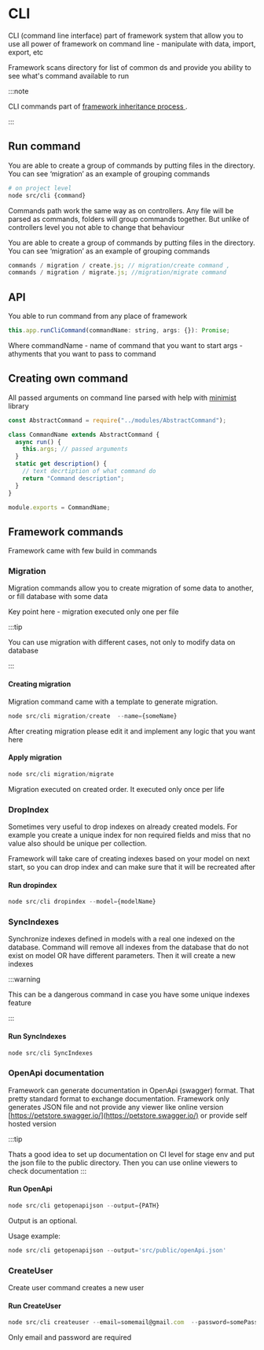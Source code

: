# CLI

CLI (command line interface) part of framework system that allow you to use all power of framework on command line - manipulate with data, import, export, etc

Framework scans directory for list of common ds and provide you ability to see what's command available to run

:::note

CLI commands part of [framework inheritance process ](03-files-inheritance.md).

:::

## Run command

You are able to create a group of commands by putting files in the directory. You can see ‘migration’ as an example of grouping commands

```bash
# on project level
node src/cli {command}
```

Commands path work the same way as on controllers. Any file will be parsed as commands, folders will group commands together.
But unlike of controllers level you not able to change that behaviour

You are able to create a group of commands by putting files in the directory. You can see ‘migration’ as an example of grouping commands

```js
commands / migration / create.js; // migration/create command ,
commands / migration / migrate.js; //migration/migrate command
```

## API

You able to run command from any place of framework

```js
this.app.runCliCommand(commandName: string, args: {}): Promise;
```

Where
commandName - name of command that you want to start
args - athyments that you want to pass to command

## Creating own command

All passed arguments on command line parsed with help with [minimist](https://github.com/substack/minimist) library

```js
const AbstractCommand = require("../modules/AbstractCommand");

class CommandName extends AbstractCommand {
  async run() {
    this.args; // passed arguments
  }
  static get description() {
    // text decrtiption of what command do
    return "Command description";
  }
}

module.exports = CommandName;
```

## Framework commands

Framework came with few build in commands

### Migration

Migration commands allow you to create migration of some data to another, or fill database with some data

Key point here - migration executed only one per file

:::tip

You can use migration with different cases, not only to modify data on database

:::

#### Creating migration

Migration command came with a template to generate migration.

```js
node src/cli migration/create  --name={someName}
```

After creating migration please edit it and implement any logic that you want here

#### Apply migration

```js
node src/cli migration/migrate
```

Migration executed on created order. It executed only once per life

### DropIndex

Sometimes very useful to drop indexes on already created models. For example you create a unique index for non required fields and miss that no value also should be unique per collection.

Framework will take care of creating indexes based on your model on next start, so you can drop index and can make sure that it will be recreated after

#### Run dropindex

```js
node src/cli dropindex --model={modelName}
```

### SyncIndexes

Synchronize indexes defined in models with a real one indexed on the database. Command will remove all indexes from the database that do not exist on model OR have different parameters. Then it will create a new indexes

:::warning

This can be a dangerous command in case you have some unique indexes feature

:::

#### Run SyncIndexes

```js
node src/cli SyncIndexes
```

### OpenApi documentation

Framework can generate documentation in OpenApi (swagger) format. That pretty standard format to exchange documentation. Framework only generates JSON file and not provide any viewer like online version [https://petstore.swagger.io/](https://petstore.swagger.io/) or provide self hosted version

:::tip

Thats a good idea to set up documentation on CI level for stage env and put the json file to the public directory. Then you can use online viewers to check documentation
:::

#### Run OpenApi

```js
node src/cli getopenapijson --output={PATH}
```

Output is an optional.

Usage example:

```js
node src/cli getopenapijson --output='src/public/openApi.json'
```

### CreateUser

Create user command creates a new user

#### Run CreateUser

```js
node src/cli createuser --email=somemail@gmail.com  --password=somePassword --roles=user,admin,someOtherRoles
```

Only email and password are required
